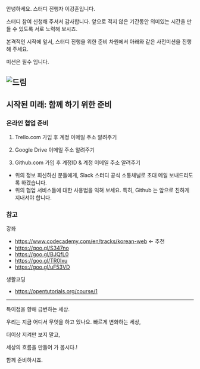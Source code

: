 안녕하세요. 스터디 진행자 이강훈입니다.


스터디 참여 신청해 주셔서 감사합니다.
앞으로 적지 않은 기간동안 의미있는 시간을 만들 수 있도록 서로 노력해 보시죠.


본격적인 시작에 앞서,
스터디 진행을 위한 준비 차원에서 아래와 같은 사전미션을 진행해 주세요.

미션은 필수 입니다.


![드림](https://media.licdn.com/mpr/mpr/AAEAAQAAAAAAAAK8AAAAJDUyZjVkZWExLTU4OTEtNDVmZi04OGE2LTViYzM2ZTViNzM3Nw.png)
---
## 시작된 미래: 함께 하기 위한 준비


### 온라인 협업 준비

1. Trello.com 가입 후 계정 이메일 주소 알려주기

2. Google Drive 이메일 주소 알려주기

3. Github.com 가입 후 계정ID & 계정 이메일 주소 알려주기

- 위의 정보 회신하신 분들에게, Slack 스터디 공식 소통채널로 초대 메일 보내드리도록 하겠습니다.
- 위의 협업 서비스들에 대한 사용법을 익혀 보세요. 특히, Github 는 앞으로 친하게 지내셔야 합니다.



### 참고


강좌

- https://www.codecademy.com/en/tracks/korean-web <- 추천
- https://goo.gl/S347no
- https://goo.gl/BJQfL0
- https://goo.gl/TR0Ixu
- https://goo.gl/uF53VD

생활코딩

- https://opentutorials.org/course/1



***
특이점을 향해 급변하는 세상.  

우리는 지금 어디서 무엇을 하고 있나요.
빠르게 변화하는 세상,

더이상 지켜만 보지 말고,

세상의 흐름을 만들어 가 봅시다.!

함께 준비하시죠.
